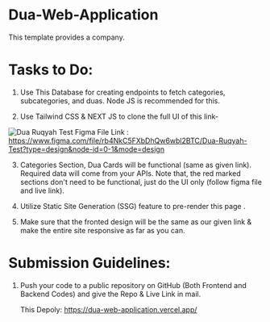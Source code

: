 # Dua-Web-Application

This template provides a company. 


# Tasks to Do:

1. Use This Database for creating endpoints to fetch categories, subcategories, and duas. Node JS is recommended for this.

2. Use Tailwind CSS & NEXT JS to clone the full UI of this link-

![Dua Ruqyah Test](https://github.com/ObaydulK/Dua-Web-Application/assets/88238461/db573aed-4895-447b-856e-3785c15d91cf)
Figma File Link : https://www.figma.com/file/rb4NkC5FXbDhQw6wbl2BTC/Dua-Ruqyah-Test?type=design&node-id=0-1&mode=design


3. Categories Section, Dua Cards will be functional (same as given link). Required data will come from your APIs. Note that, the red marked sections don't need to be functional, just do the UI only (follow figma file and live link).
4. Utilize Static Site Generation (SSG) feature to pre-render this page .

5. Make sure that the fronted design will be the same as our given link & make the entire site responsive as far as you can.

# Submission Guidelines:
1. Push your code to a public repository on GitHub (Both Frontend and Backend Codes) and give the Repo & Live Link in mail.

   
   This Depoly: https://dua-web-application.vercel.app/



